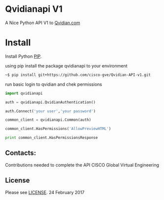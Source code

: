 # Qvidianapi V1
A Nice Python API V1 to [Qvidian.com](http://Qvidian.com/)

# Install
Install Python [PIP](https://packaging.python.org/installing/).

using pip install the package qvidianapi to your environment 
```sh
~$ pip install git+https://github.com/cisco-gve/Qvidian-API-v1.git
```

run basic login to qvidian and chek permissions

```python
import qvidianapi

auth = qvidianapi.QvidianAuthentication()

auth.Connect('your user','your password')

common_client = qvidianapi.Common(auth)

common_client.HasPermissions('AllowPreviewHTML')

print common_client.HasPermissionsResponse

```


## Contacts:
Contributions needed to complete the API
CISCO Global Virtual Engineering


## License
Please see [LICENSE](https://github.com/Abdellbar/qvidianapi/blob/master/LICENSE).
24 February 2017
